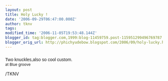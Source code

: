 ```yaml
---
layout: post
title: Holy Lucky !
date: '2006-09-29T06:47:00.000Z'
author: tknv
tags: 
modified_time: '2006-11-05T19:53:48.144Z'
blogger_id: tag:blogger.com,1999:blog-11459759.post-115951299496769787
blogger_orig_url: http://phichyudebow.blogspot.com/2006/09/holy-lucky.html
---
```


<a onblur="try {parent.deselectBloggerImageGracefully();} catch(e) {}" href="http://photos1.blogger.com/blogger/1063/931/1600/DSC00009.jpg"><img style="margin: 0px auto 10px; display: block; text-align: center; cursor: pointer;" src="http://photos1.blogger.com/blogger/1063/931/400/DSC00009.jpg" alt="" border="0" /></a><span style="font-family: arial;">Two knuckles,also so cool custom.</span><span style="font-size:85%;"><br />at Blue groove</span><div class="blogger-post-footer">/TKNV</div>